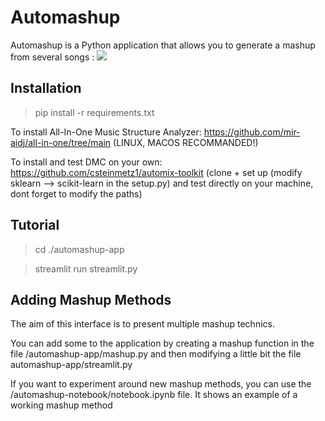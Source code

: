 # Automashup

Automashup is a Python application that allows you to generate a mashup from several songs :
![]([https://github.com/huyhoangpjn/AutoMashup/app.gif)

## Installation

> pip install -r requirements.txt

To install All-In-One Music Structure Analyzer: https://github.com/mir-aidj/all-in-one/tree/main (LINUX, MACOS RECOMMANDED!)

To install and test DMC on your own: https://github.com/csteinmetz1/automix-toolkit (clone + set up (modify sklearn --> scikit-learn in the setup.py) and test directly on your machine, dont forget to modify the paths) 

## Tutorial

> cd ./automashup-app

> streamlit run streamlit.py

## Adding Mashup Methods

The aim of this interface is to present multiple mashup technics.

You can add some to the application by creating a mashup function in the file /automashup-app/mashup.py and then modifying a little bit the file automashup-app/streamlit.py

If you want to experiment around new mashup methods, you can use the /automashup-notebook/notebook.ipynb file. It shows an example of a working mashup method
